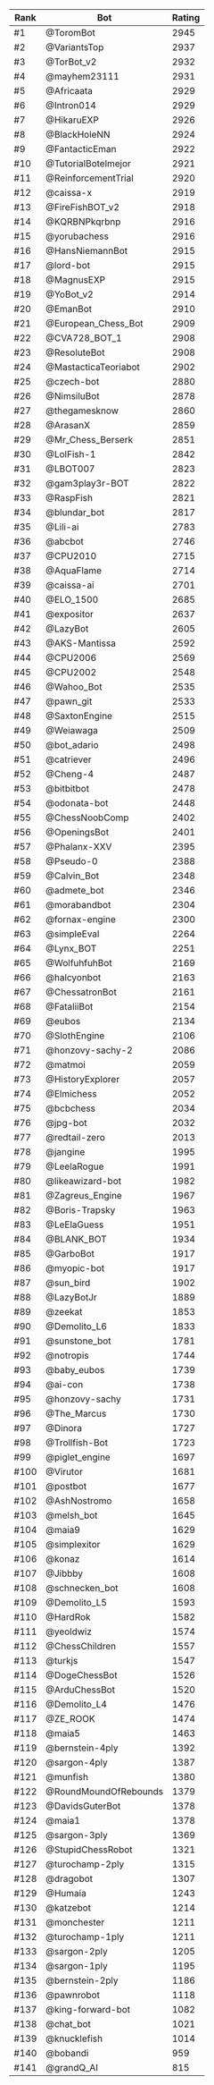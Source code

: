 Rank|Bot|Rating
---|---|---
#1|@ToromBot|2945
#2|@VariantsTop|2937
#3|@TorBot_v2|2932
#4|@mayhem23111|2931
#5|@Africaata|2929
#6|@Intron014|2929
#7|@HikaruEXP|2926
#8|@BlackHoleNN|2924
#9|@FantacticEman|2922
#10|@TutorialBotelmejor|2921
#11|@ReinforcementTrial|2920
#12|@caissa-x|2919
#13|@FireFishBOT_v2|2918
#14|@KQRBNPkqrbnp|2916
#15|@yorubachess|2916
#16|@HansNiemannBot|2915
#17|@lord-bot|2915
#18|@MagnusEXP|2915
#19|@YoBot_v2|2914
#20|@EmanBot|2910
#21|@European_Chess_Bot|2909
#22|@CVA728_BOT_1|2908
#23|@ResoluteBot|2908
#24|@MastacticaTeoriabot|2902
#25|@czech-bot|2880
#26|@NimsiluBot|2878
#27|@thegamesknow|2860
#28|@ArasanX|2859
#29|@Mr_Chess_Berserk|2851
#30|@LolFish-1|2842
#31|@LBOT007|2823
#32|@gam3play3r-BOT|2822
#33|@RaspFish|2821
#34|@blundar_bot|2817
#35|@Lili-ai|2783
#36|@abcbot|2746
#37|@CPU2010|2715
#38|@AquaFlame|2714
#39|@caissa-ai|2701
#40|@ELO_1500|2685
#41|@expositor|2637
#42|@LazyBot|2605
#43|@AKS-Mantissa|2592
#44|@CPU2006|2569
#45|@CPU2002|2548
#46|@Wahoo_Bot|2535
#47|@pawn_git|2533
#48|@SaxtonEngine|2515
#49|@Weiawaga|2509
#50|@bot_adario|2498
#51|@catriever|2496
#52|@Cheng-4|2487
#53|@bitbitbot|2478
#54|@odonata-bot|2448
#55|@ChessNoobComp|2402
#56|@OpeningsBot|2401
#57|@Phalanx-XXV|2395
#58|@Pseudo-0|2388
#59|@Calvin_Bot|2348
#60|@admete_bot|2346
#61|@morabandbot|2304
#62|@fornax-engine|2300
#63|@simpleEval|2264
#64|@Lynx_BOT|2251
#65|@WolfuhfuhBot|2169
#66|@halcyonbot|2163
#67|@ChessatronBot|2161
#68|@FataliiBot|2154
#69|@eubos|2134
#70|@SlothEngine|2106
#71|@honzovy-sachy-2|2086
#72|@matmoi|2059
#73|@HistoryExplorer|2057
#74|@Elmichess|2052
#75|@bcbchess|2034
#76|@jpg-bot|2032
#77|@redtail-zero|2013
#78|@jangine|1995
#79|@LeelaRogue|1991
#80|@likeawizard-bot|1982
#81|@Zagreus_Engine|1967
#82|@Boris-Trapsky|1963
#83|@LeElaGuess|1951
#84|@BLANK_BOT|1934
#85|@GarboBot|1917
#86|@myopic-bot|1917
#87|@sun_bird|1902
#88|@LazyBotJr|1889
#89|@zeekat|1853
#90|@Demolito_L6|1833
#91|@sunstone_bot|1781
#92|@notropis|1744
#93|@baby_eubos|1739
#94|@ai-con|1738
#95|@honzovy-sachy|1731
#96|@The_Marcus|1730
#97|@Dinora|1727
#98|@Trollfish-Bot|1723
#99|@piglet_engine|1697
#100|@Virutor|1681
#101|@postbot|1677
#102|@AshNostromo|1658
#103|@melsh_bot|1645
#104|@maia9|1629
#105|@simplexitor|1629
#106|@konaz|1614
#107|@Jibbby|1608
#108|@schnecken_bot|1608
#109|@Demolito_L5|1593
#110|@HardRok|1582
#111|@yeoldwiz|1574
#112|@ChessChildren|1557
#113|@turkjs|1547
#114|@DogeChessBot|1526
#115|@ArduChessBot|1520
#116|@Demolito_L4|1476
#117|@ZE_ROOK|1474
#118|@maia5|1463
#119|@bernstein-4ply|1392
#120|@sargon-4ply|1387
#121|@munfish|1380
#122|@RoundMoundOfRebounds|1379
#123|@DavidsGuterBot|1378
#124|@maia1|1378
#125|@sargon-3ply|1369
#126|@StupidChessRobot|1321
#127|@turochamp-2ply|1315
#128|@dragobot|1307
#129|@Humaia|1243
#130|@katzebot|1214
#131|@monchester|1211
#132|@turochamp-1ply|1211
#133|@sargon-2ply|1205
#134|@sargon-1ply|1195
#135|@bernstein-2ply|1186
#136|@pawnrobot|1118
#137|@king-forward-bot|1082
#138|@chat_bot|1021
#139|@knucklefish|1014
#140|@bobandi|959
#141|@grandQ_AI|815
